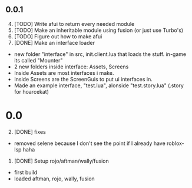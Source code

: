 ## 0.0.1
4. [TODO] Write afui to return every needed module
3. [TODO] Make an inheritable module using fusion (or just use Turbo's)
2. [TODO] Figure out how to make afui
1. [DONE] Make an interface loader
- new folder "interface" in src, init.client.lua that loads the stuff. in-game its called "Mounter"
- 2 new folders inside interface: Assets, Screens
- Inside Assets are most interfaces i make.
- Inside Screens are the ScreenGuis to put ui interfaces in.
- Made an example interface, "test.lua", alonside "test.story.lua" (.story for hoarcekat)

# 0.0
2. [DONE] fixes
- removed selene because I don't see the point if I already have roblox-lsp haha
1. [DONE] Setup rojo/aftman/wally/fusion
- first build
- loaded aftman, rojo, wally, fusion
